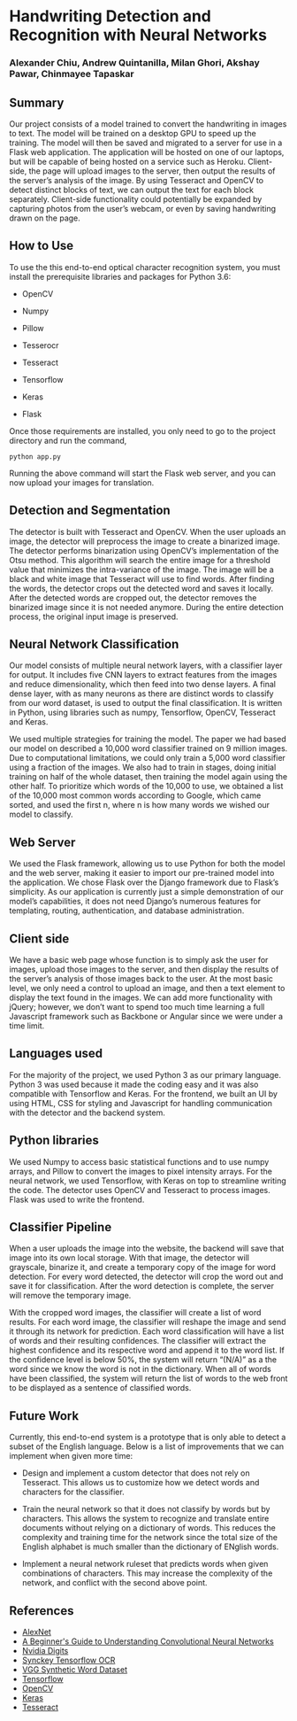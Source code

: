 # Handwriting Detection and Recognition with Neural Networks
### Alexander Chiu, Andrew Quintanilla, Milan Ghori, Akshay Pawar, Chinmayee Tapaskar
 
## Summary
Our project consists of a model trained to convert the handwriting in images to text. The model will be trained on a desktop GPU to speed up the training. The model will then be saved and migrated to a server for use in a Flask web application. The application will be hosted on one of our laptops, but will be capable of being hosted on a service such as Heroku. Client-side, the page will upload images to the server, then output the results of the server’s analysis of the image. By using Tesseract and OpenCV to detect distinct blocks of text, we can output the text for each block separately. Client-side functionality could potentially be expanded by capturing photos from the user’s webcam, or even by saving handwriting drawn on the page. 

## How to Use
To use the this end-to-end optical character recognition system, you must install the prerequisite libraries and packages for Python 3.6:

* OpenCV 

* Numpy

* Pillow

* Tesserocr

* Tesseract

* Tensorflow

* Keras

* Flask

Once those requirements are installed, you only need to go to the project directory and run the command,

`python app.py`

Running the above command will start the Flask web server, and you can now upload your images for translation.

## Detection and Segmentation
The detector is built with Tesseract and OpenCV. When the user uploads an image, the detector will preprocess the image to create a binarized image. The detector performs binarization using OpenCV’s implementation of the Otsu method. This algorithm will search the entire image for a threshold value that minimizes the intra-variance of the image. The image will be a black and white image that Tesseract will use to find words. After finding the words, the detector crops out the detected word and saves it locally. After the detected words are cropped out, the detector removes the binarized image since it is not needed anymore. During the entire detection process, the original input image is preserved. 

## Neural Network Classification
Our model consists of multiple neural network layers, with a classifier layer for output. It includes five CNN layers to extract features from the images and reduce dimensionality, which then feed into two dense layers. A final dense layer, with as many neurons as there are distinct words to classify from our word dataset, is used to output the final classification. It is written in Python, using libraries such as numpy, Tensorflow, OpenCV, Tesseract and Keras.

We used multiple strategies for training the model. The paper we had based our model on described a 10,000 word classifier trained on 9 million images. Due to computational limitations, we could only train a 5,000 word classifier using a fraction of the images. We also had to train in stages, doing initial training on half of the whole dataset, then training the model again using the other half. To prioritize which words of the 10,000 to use, we obtained a list of the 10,000 most common words according to Google, which came sorted, and used the first n, where n is how many words we wished our model to classify.

## Web Server
We used the Flask framework, allowing us to use Python for both the model and the web server, making it easier to import our pre-trained model into the application. We chose Flask over the Django framework due to Flask’s simplicity. As our application is currently just a simple demonstration of our model’s capabilities, it does not need Django’s numerous features for templating, routing, authentication, and database administration. 

## Client side
We have a basic web page whose function is to simply ask the user for images, upload those images to the server, and then display the results of the server’s analysis of those images back to the user. At the most basic level, we only need a control to upload an image, and then a text element to display the text found in the images. We can add more functionality with jQuery; however, we don’t want to spend too much time learning a full Javascript framework such as Backbone or Angular since we were under a time limit.

## Languages used
For the majority of the project, we used Python 3 as our primary language. Python 3 was used because it made the coding easy and it was also compatible with Tensorflow and Keras. For the frontend, we built an UI by using HTML, CSS for styling and Javascript for handling communication with the detector and the backend system.

## Python libraries
We used Numpy to access basic statistical functions and to use numpy arrays, and Pillow to convert the images to pixel intensity arrays. For the neural network, we used Tensorflow, with Keras on top to streamline writing the code. The detector uses OpenCV and Tesseract to process images. Flask was used to write the frontend.

## Classifier Pipeline
When a user uploads the image into the website, the backend will save that image into its own local storage. With that image, the detector will grayscale, binarize it, and create a temporary copy of the image for word detection. For every word detected, the detector will crop the word out and save it for classification. After the word detection is complete, the server will remove the temporary image. 

With the cropped word images, the classifier will create a list of word results. For each word image, the classifier will reshape the image and send it through its network for prediction. Each word classification will have a list of words and their resulting confidences. The classifier will extract the highest confidence and its respective word and append it to the word list. If the confidence level is below 50%, the system will return “(N/A)” as a the word since we know the word is not in the dictionary. When all of words have been classified, the system will return the list of words to the web front to be displayed as a sentence of classified words. 

## Future Work
Currently, this end-to-end system is a prototype that is only able to detect a subset of the English language. Below is a list of improvements that we can implement when given more time:

* Design and implement a custom detector that does not rely on Tesseract. This allows us to customize how we detect words and characters for the classifier.

* Train the neural network so that it does not classify by words but by characters. This allows the system to recognize and translate entire documents without relying on a dictionary of words. This reduces the complexity and training time for the network since the total size of the English alphabet is much smaller than the dictionary of ENglish words.

* Implement a neural network ruleset that predicts words when given combinations of characters. This may increase the complexity of the network, and conflict with the second above point. 

## References
* [AlexNet](https://papers.nips.cc/paper/4824-imagenet-classification-with-deep-convolutional-neural-networks)
* [A Beginner's Guide to Understanding Convolutional Neural Networks](https://adeshpande3.github.io/A-Beginner's-Guide-To-Understanding-Convolutional-Neural-Networks/)
* [Nvidia Digits](https://developer.nvidia.com/digits)
* [Synckey Tensorflow OCR](https://github.com/synckey/tensorflow_lstm_ctc_ocr)
* [VGG Synthetic Word Dataset](http://www.robots.ox.ac.uk/~vgg/data/text)
* [Tensorflow](https://www.tensorflow.org/)
* [OpenCV](https://opencv.org/)
* [Keras](https://keras.io/)
* [Tesseract](https://github.com/tesseract-ocr/tesseract)
